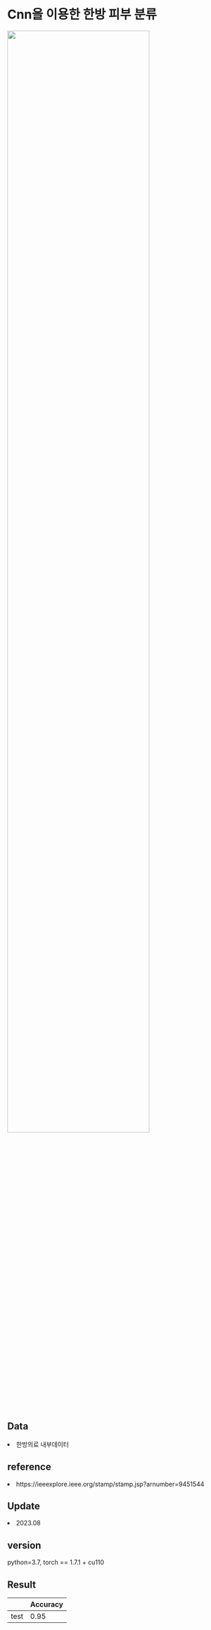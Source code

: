 <h1>Cnn을 이용한 한방 피부 분류</h1>
<img src = https://github.com/now1256/Seminar/assets/94968792/0e73a8bb-7519-49fb-afd9-64406b1a74c6 width=80% height=auto>
<h2>Data</h2>
<li> 한방의료 내부데이터 </li>
<h2>reference</h2> 
<li> https://ieeexplore.ieee.org/stamp/stamp.jsp?arnumber=9451544 </li>
<h2>Update</h2>
<li> 2023.08 </li>
<h2>version</h2>
python=3.7, torch == 1.7.1 + cu110 
<h2>Result</h2>

| | Accuracy |
|--|--|
| test | 0.95 
